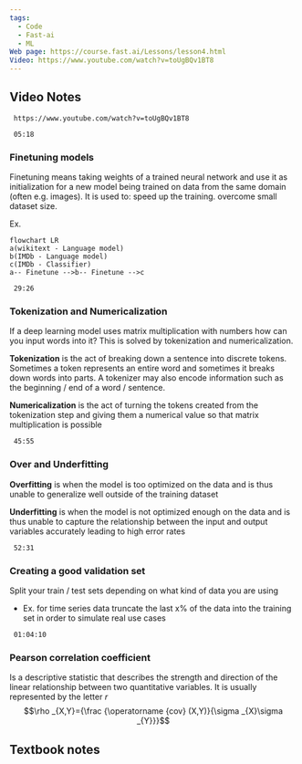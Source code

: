 ```yaml
---
tags:
  - Code
  - Fast-ai
  - ML
Web page: https://course.fast.ai/Lessons/lesson4.html
Video: https://www.youtube.com/watch?v=toUgBQv1BT8
---
```

## Video Notes
```timestamp-url 
 https://www.youtube.com/watch?v=toUgBQv1BT8
 ```

```timestamp 
 05:18
 ```
### Finetuning models
Finetuning means taking weights of a trained neural network and use it as initialization for a new model being trained on data from the same domain (often e.g. images). It is used to: speed up the training. overcome small dataset size.

Ex.
```mermaid
flowchart LR
a(wikitext - Language model)
b(IMDb - Language model)
c(IMDb - Classifier)
a-- Finetune -->b-- Finetune -->c
```
```timestamp 
 29:26
 ```
### Tokenization and Numericalization
If a deep learning model uses matrix multiplication with numbers how can you input words into it?
This is solved by tokenization and numericalization.

**Tokenization** is the act of breaking down a sentence into discrete tokens. Sometimes a token represents an entire word and sometimes it breaks down words into parts. A tokenizer may also encode information such as the beginning / end of a word / sentence.

**Numericalization** is the act of turning the tokens created from the tokenization step and giving them a numerical value so that matrix multiplication is possible

```timestamp 
 45:55
 ```
### Over and Underfitting
**Overfitting** is when the model is too optimized on the data and is thus unable to generalize well outside of the training dataset

**Underfitting** is when the model is not optimized enough on the data and is thus unable to capture the relationship between the input and output variables accurately leading to high error rates

```timestamp 
 52:31
 ```
### Creating a good validation set
Split your train / test sets depending on what kind of data you are using
- Ex. for time series data truncate the last x% of the data into the training set in order to simulate real use cases

```timestamp 
 01:04:10
 ```
### Pearson correlation coefficient
Is a descriptive statistic that describes the strength and direction of the linear relationship between two quantitative variables. 
It is usually represented by the letter $r$
$$\rho _{X,Y}={\frac {\operatorname {cov} (X,Y)}{\sigma _{X}\sigma _{Y}}}$$

## Textbook notes 
